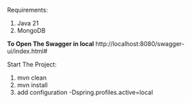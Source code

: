 Requirements:
1. Java 21
2. MongoDB


**To Open The Swagger in local**
http://localhost:8080/swagger-ui/index.html#

Start The Project:

1. mvn clean
2. mvn install
3. add configuration -Dspring.profiles.active=local
